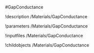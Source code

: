 <!-- MOOSE Object Documentation Stub: Remove this when content is added. -->
#GapConductance

!description /Materials/GapConductance

!parameters /Materials/GapConductance

!inputfiles /Materials/GapConductance

!childobjects /Materials/GapConductance
